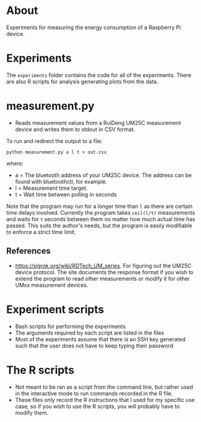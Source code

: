 # About
Experiments for measuring the energy consumption of a Raspberry Pi device.

# Experiments
The `experiments` folder contains the code for all of the experiments. There are also  R scripts for analysis generating plots from the data.

# measurement.py
- Reads measurement values from a RuiDeng UM25C measurement device and writes them to stdout in CSV format.

To run and redirect the output to a file:
```
python measurement.py a l t > out.csv
```
where:
- a = The bluetooth address of your UM25C device. The address can be found with bluetoothctl, for example.
- l = Measurement time target. 
- t = Wait time between polling in seconds

Note that the program may run for a longer time than `l` as there are certain time delays involved. Currently the program takes `ceil(l/t)` measurements and waits for `t` seconds between them no matter how much actual time has passed. This suits the author's needs, but the program is easily modifiable to enforce a strict time limit. 

## References
- https://sigrok.org/wiki/RDTech_UM_series. For figuring out the UM25C device protocol. The site documents the response format if you wish to extend the program to read other measurements or modify it for other UMxx measurement devices.


# Experiment scripts
- Bash scripts for performing the experiments
- The arguments required by each script are listed in the files
- Most of the experiments assume that there is an SSH key generated such that the user does not have to keep typing their password


# The R scripts
- Not meant to be ran as a script from the command line, but rather used in the interactive mode to run commands recorded in the R file.
- These files only record the R instructions that I used for my specific use case, so if you wish to use the R scripts, you will probably have to modify them.